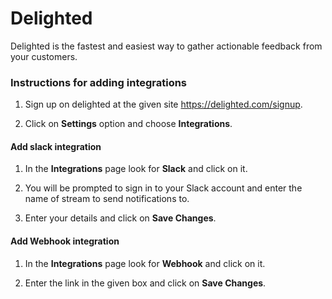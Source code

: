 # Delighted

Delighted is the fastest and easiest way to gather actionable feedback
from your customers.

### Instructions for adding integrations

1. Sign up on delighted at the given site https://delighted.com/signup.

2. Click on **Settings** option and choose **Integrations**.

#### Add slack integration

1. In the **Integrations** page look for **Slack** and click on it.

2. You will be prompted to sign in to your Slack account and enter
the name of stream to send notifications to.

3. Enter your details and click on **Save Changes**.

#### Add Webhook integration

1. In the **Integrations** page look for **Webhook** and click on it.

2. Enter the link in the given box and click on **Save Changes**.
